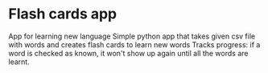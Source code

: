 # Flash cards app

App for learning new language
Simple python app that takes given csv file with words and creates flash cards to learn new words
Tracks progress: if a word is checked as known, it won't show up again until all the words are learnt.
